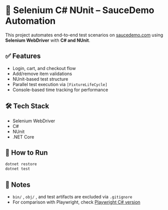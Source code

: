 # 🧪 Selenium C# NUnit – SauceDemo Automation

This project automates end-to-end test scenarios on [saucedemo.com](https://www.saucedemo.com) using **Selenium WebDriver** with **C# and NUnit**.

## ✅ Features
- Login, cart, and checkout flow
- Add/remove item validations
- NUnit-based test structure
- Parallel test execution via `[FixtureLifeCycle]`
- Console-based time tracking for performance

## 🛠 Tech Stack
- Selenium WebDriver
- C#
- NUnit
- .NET Core

## 🚀 How to Run
```bash
dotnet restore
dotnet test
```
## 📁 Notes
- `bin/` , `obj/` , and test artifacts are excluded via `.gitignore`
- For comparison with Playwright, check [Playwright C# version](https://github.com/rohanash18/saucedemo-playwright-csharp.git)
